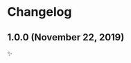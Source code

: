 <!-- markdownlint-disable line-length -->

Changelog
=========

1.0.0 (November 22, 2019)
-------------------------

✨
